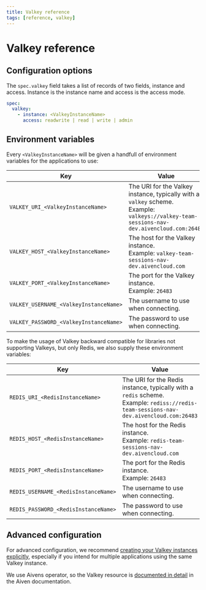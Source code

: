 ```yaml
---
title: Valkey reference
tags: [reference, valkey]
---
```


# Valkey reference

## Configuration options

The `spec.valkey` field takes a list of records of two fields, instance and access. Instance is the instance name and access is the access mode.

```yaml
spec:
  valkey:
    - instance: <ValkeyInstanceName>
      access: readwrite | read | write | admin
```

## Environment variables

Every `<ValkeyInstanceName>` will be given a handfull of environment variables for the applications to use:

| Key                                    | Value                                                                                                                                           |
|----------------------------------------|-------------------------------------------------------------------------------------------------------------------------------------------------|
| `VALKEY_URI_<ValkeyInstanceName>`      | The URI for the Valkey instance, typically with a `valkey` scheme. <br/>Example:  `valkeys://valkey-team-sessions-nav-dev.aivencloud.com:26483` |
| `VALKEY_HOST_<ValkeyInstanceName>`     | The host for the Valkey instance. <br/>Example:  `valkey-team-sessions-nav-dev.aivencloud.com`                                                  |
| `VALKEY_PORT_<ValkeyInstanceName>`     | The port for the Valkey instance. <br/>Example:  `26483`                                                                                        |
| `VALKEY_USERNAME_<ValkeyInstanceName>` | The username to use when connecting.                                                                                                            |
| `VALKEY_PASSWORD_<ValkeyInstanceName>` | The password to use when connecting.                                                                                                            |

To make the usage of Valkey backward compatible for libraries not supporting Valkeys, but only Redis, we also supply these environment variables:

| Key                                  | Value                                                                                                                                       |
|--------------------------------------|---------------------------------------------------------------------------------------------------------------------------------------------|
| `REDIS_URI_<RedisInstanceName>`      | The URI for the Redis instance, typically with a `redis` scheme. <br/>Example:  `rediss://redis-team-sessions-nav-dev.aivencloud.com:26483` |
| `REDIS_HOST_<RedisInstanceName>`     | The host for the Redis instance. <br/>Example:  `redis-team-sessions-nav-dev.aivencloud.com`                                                |
| `REDIS_PORT_<RedisInstanceName>`     | The port for the Redis instance. <br/>Example:  `26483`                                                                                     |
| `REDIS_USERNAME_<RedisInstanceName>` | The username to use when connecting.                                                                                                        |
| `REDIS_PASSWORD_<RedisInstanceName>` | The password to use when connecting.                                                                                                        |

## Advanced configuration

For advanced configuration, we recommend [creating your Valkey instances explicitly](../how-to/create-explicit.md), especially if you intend for multiple applications using the same Valkey instance.

We use Aivens operator, so the Valkey resource is [documented in detail](https://aiven.github.io/aiven-operator/api-reference/valkey.html) in the Aiven documentation.
